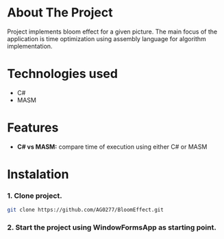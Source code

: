 # <h1>About The Project</h1>
Project implements bloom effect for a given picture. The main focus of the application is time optimization using assembly language for algorithm implementation. 
# <h1> Technologies used </h1>
 - C#
 - MASM
# <h1> Features </h1>
- **C# vs MASM:** compare time of execution using either C# or MASM
# <h1> Instalation </h1>
<h3>1. Clone project. </h3>

```bash
git clone https://github.com/AG0277/BloomEffect.git
```
<h3>2. Start the project using WindowFormsApp as starting point. </h3>
